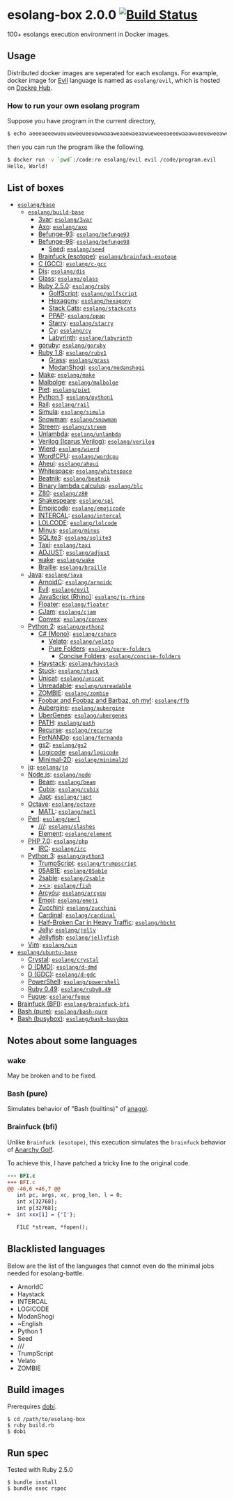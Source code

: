 # esolang-box 2.0.0 [![Build Status][travis-image]][travis-url]

[travis-image]: https://travis-ci.org/hakatashi/esolang-box.svg?branch=master
[travis-url]: https://travis-ci.org/hakatashi/esolang-box

100+ esolangs execution environment in Docker images.

## Usage

Distributed docker images are seperated for each esolangs.
For example, docker image for [Evil](https://esolangs.org/wiki/Evil) language is named as `esolang/evil`, which is hosted on [Dockre Hub](https://hub.docker.com/r/esolang/evil/).

### How to run your own esolang program

Suppose you have program in the current directory,

```sh
$ echo aeeeaeeewueuueweeueeuewwaaaweaaewaeaawueweeeaeeewaaawueeueweeaweeeueuw > program.evil
```

then you can run the program like the following.

```sh
$ docker run -v `pwd`:/code:ro esolang/evil evil /code/program.evil
Hello, World!
```

## List of boxes

* [`esolang/base`](https://hub.docker.com/r/esolang/base/)
    * [`esolang/build-base`](https://hub.docker.com/r/esolang/build-base/)
        * [3var](https://esolangs.org/wiki/3var): [`esolang/3var`](https://hub.docker.com/r/esolang/3var/)
        * [Axo](https://esolangs.org/wiki/Axo): [`esolang/axo`](https://hub.docker.com/r/esolang/axo/)
        * [Befunge-93](https://esolangs.org/wiki/Befunge): [`esolang/befunge93`](https://hub.docker.com/r/esolang/befunge93/)
        * [Befunge-98](https://esolangs.org/wiki/Befunge): [`esolang/befunge98`](https://hub.docker.com/r/esolang/befunge98/)
            * [Seed](https://esolangs.org/wiki/Seed): [`esolang/seed`](https://hub.docker.com/r/esolang/seed/)
        * [Brainfuck (esotope)](https://github.com/lifthrasiir/esotope-bfc): [`esolang/brainfuck-esotope`](https://hub.docker.com/r/esolang/brainfuck-esotope/)
        * [C (GCC)](https://gcc.gnu.org/): [`esolang/c-gcc`](https://hub.docker.com/r/esolang/c-gcc/)
        * [Dis](https://esolangs.org/wiki/Dis): [`esolang/dis`](https://hub.docker.com/r/esolang/dis/)
        * [Glass](https://esolangs.org/wiki/Glass): [`esolang/glass`](https://hub.docker.com/r/esolang/glass/)
        * [Ruby 2.5.0](https://www.ruby-lang.org/): [`esolang/ruby`](https://hub.docker.com/r/esolang/ruby/)
            * [GolfScript](http://www.golfscript.com/golfscript/tutorial.html): [`esolang/golfscript`](https://hub.docker.com/r/esolang/golfscript/)
            * [Hexagony](https://github.com/m-ender/hexagony): [`esolang/hexagony`](https://hub.docker.com/r/esolang/hexagony/)
            * [Stack Cats](https://github.com/m-ender/stackcats): [`esolang/stackcats`](https://hub.docker.com/r/esolang/stackcats/)
            * [PPAP](https://github.com/yhara/ppap-lang): [`esolang/ppap`](https://hub.docker.com/r/esolang/ppap/)
            * [Starry](https://esolangs.org/wiki/Starry): [`esolang/starry`](https://hub.docker.com/r/esolang/starry/)
            * [Cy](https://github.com/cyoce/Cy): [`esolang/cy`](https://hub.docker.com/r/esolang/cy/)
            * [Labyrinth](https://github.com/m-ender/labyrinth): [`esolang/labyrinth`](https://hub.docker.com/r/esolang/labyrinth/)
        * [goruby](https://github.com/ruby/ruby/blob/trunk/man/goruby.1): [`esolang/goruby`](https://hub.docker.com/r/esolang/goruby/)
        * [Ruby 1.8](https://www.ruby-lang.org/): [`esolang/ruby1`](https://hub.docker.com/r/esolang/ruby1/)
            * [Grass](http://www.blue.sky.or.jp/grass/): [`esolang/grass`](https://hub.docker.com/r/esolang/grass/)
            * [ModanShogi](https://github.com/yhara/ShogiModan): [`esolang/modanshogi`](https://hub.docker.com/r/esolang/modanshogi/)
        * [Make](https://www.gnu.org/software/make/): [`esolang/make`](https://hub.docker.com/r/esolang/make/)
        * [Malbolge](https://esolangs.org/wiki/Malbolge): [`esolang/malbolge`](https://hub.docker.com/r/esolang/malbolge/)
        * [Piet](http://www.dangermouse.net/esoteric/piet.html): [`esolang/piet`](https://hub.docker.com/r/esolang/piet/)
        * [Python 1](https://www.python.org/): [`esolang/python1`](https://hub.docker.com/r/esolang/python1/)
        * [Rail](https://esolangs.org/wiki/Rail): [`esolang/rail`](https://hub.docker.com/r/esolang/rail/)
        * [Simula](https://en.wikipedia.org/wiki/Simula): [`esolang/simula`](https://hub.docker.com/r/esolang/simula/)
        * [Snowman](https://github.com/KeyboardFire/snowman-lang): [`esolang/snowman`](https://hub.docker.com/r/esolang/snowman/)
        * [Streem](https://github.com/matz/streem): [`esolang/streem`](https://hub.docker.com/r/esolang/streem/)
        * [Unlambda](http://www.madore.org/~david/programs/unlambda/): [`esolang/unlambda`](https://hub.docker.com/r/esolang/unlambda/)
        * [Verilog (Icarus Verilog)](http://iverilog.icarus.com/): [`esolang/verilog`](https://hub.docker.com/r/esolang/verilog/)
        * [Wierd](http://catseye.tc/node/Wierd.html): [`esolang/wierd`](https://hub.docker.com/r/esolang/wierd/)
        * [Word!CPU](https://esolangs.org/wiki/Word!CPU): [`esolang/wordcpu`](https://hub.docker.com/r/esolang/wordcpu/)
        * [Aheui](http://aheui.github.io/specification.en): [`esolang/aheui`](https://hub.docker.com/r/esolang/aheui/)
        * [Whitespace](https://esolangs.org/wiki/Whitespace): [`esolang/whitespace`](https://hub.docker.com/r/esolang/whitespace/)
        * [Beatnik](https://esolangs.org/wiki/Beatnik): [`esolang/beatnik`](https://hub.docker.com/r/esolang/beatnik/)
        * [Binary lambda calculus](https://tromp.github.io/cl/cl.html): [`esolang/blc`](https://hub.docker.com/r/esolang/blc/)
        * [Z80](https://sites.google.com/site/codegolfingtips/Home/z80): [`esolang/z80`](https://hub.docker.com/r/esolang/z80/)
        * [Shakespeare](http://shakespearelang.sourceforge.net/): [`esolang/spl`](https://hub.docker.com/r/esolang/spl/)
        * [Emojicode](http://www.emojicode.org/): [`esolang/emojicode`](https://hub.docker.com/r/esolang/emojicode/)
        * [INTERCAL](https://en.wikipedia.org/wiki/INTERCAL): [`esolang/intercal`](https://hub.docker.com/r/esolang/intercal/)
        * [LOLCODE](http://lolcode.org/): [`esolang/lolcode`](https://hub.docker.com/r/esolang/lolcode/)
        * [Minus](http://www.golfscript.com/minus/): [`esolang/minus`](https://hub.docker.com/r/esolang/minus/)
        * [SQLite3](https://sqlite.org/): [`esolang/sqlite3`](https://hub.docker.com/r/esolang/sqlite3/)
        * [Taxi](https://bigzaphod.github.io/Taxi/): [`esolang/taxi`](https://hub.docker.com/r/esolang/taxi/)
        * [ADJUST](https://esolangs.org/wiki/ADJUST): [`esolang/adjust`](https://hub.docker.com/r/esolang/adjust/)
        * [wake](http://shinh.skr.jp/wake/): [`esolang/wake`](https://hub.docker.com/r/esolang/wake/)
        * [Braille](https://esolangs.org/wiki/Braille): [`esolang/braille`](https://hub.docker.com/r/esolang/braille/)
    * [Java](https://java.com/): [`esolang/java`](https://hub.docker.com/r/esolang/java/)
        * [ArnoidC](http://lhartikk.github.io/ArnoldC/): [`esolang/arnoidc`](https://hub.docker.com/r/esolang/arnoidc/)
        * [Evil](https://esolangs.org/wiki/Evil): [`esolang/evil`](https://hub.docker.com/r/esolang/evil/)
        * [JavaScript (Rhino)](https://developer.mozilla.org/en-US/docs/Mozilla/Projects/Rhino): [`esolang/js-rhino`](https://hub.docker.com/r/esolang/js-rhino/)
        * [Floater](https://esolangs.org/wiki/Floater): [`esolang/floater`](https://hub.docker.com/r/esolang/floater/)
        * [CJam](https://sourceforge.net/p/cjam/wiki/Home/): [`esolang/cjam`](https://hub.docker.com/r/esolang/cjam/)
        * [Convex](https://github.com/GamrCorps/Convex): [`esolang/convex`](https://hub.docker.com/r/esolang/convex/)
    * [Python 2](https://www.python.org/): [`esolang/python2`](https://hub.docker.com/r/esolang/python2/)
        * [C# (Mono)](http://www.mono-project.com/): [`esolang/csharp`](https://hub.docker.com/r/esolang/csharp/)
            * [Velato](https://github.com/rottytooth/Velato): [`esolang/velato`](https://hub.docker.com/r/esolang/velato/)
            * [Pure Folders](https://esolangs.org/wiki/Folders#Pure_Folders): [`esolang/pure-folders`](https://hub.docker.com/r/esolang/pure-folders/)
                * [Concise Folders](https://esolangs.org/wiki/Folders#Concise_Folders): [`esolang/concise-folders`](https://hub.docker.com/r/esolang/concise-folders/)
        * [Haystack](https://github.com/kade-robertson/haystack): [`esolang/haystack`](https://hub.docker.com/r/esolang/haystack/)
        * [Stuck](https://esolangs.org/wiki/Stuck): [`esolang/stuck`](https://hub.docker.com/r/esolang/stuck/)
        * [Unicat](https://github.com/gemdude46/unicat): [`esolang/unicat`](https://hub.docker.com/r/esolang/unicat/)
        * [Unreadable](https://esolangs.org/wiki/Unreadable): [`esolang/unreadable`](https://hub.docker.com/r/esolang/unreadable/)
        * [ZOMBIE](http://www.dangermouse.net/esoteric/zombie.html): [`esolang/zombie`](https://hub.docker.com/r/esolang/zombie/)
        * [Foobar and Foobaz and Barbaz, oh my!](https://esolangs.org/wiki/Foobar_and_Foobaz_and_Barbaz,_oh_my!): [`esolang/ffb`](https://hub.docker.com/r/esolang/ffb/)
        * [Aubergine](https://esolangs.org/wiki/Aubergine): [`esolang/aubergine`](https://hub.docker.com/r/esolang/aubergine/)
        * [UberGenes](https://esolangs.org/wiki/UberGenes): [`esolang/ubergenes`](https://hub.docker.com/r/esolang/ubergenes/)
        * [PATH](http://pathlang.sourceforge.net/): [`esolang/path`](https://hub.docker.com/r/esolang/path/)
        * [Recurse](https://esolangs.org/wiki/Recurse): [`esolang/recurse`](https://hub.docker.com/r/esolang/recurse/)
        * [FerNANDo](https://esolangs.org/wiki/FerNANDo): [`esolang/fernando`](https://hub.docker.com/r/esolang/fernando/)
        * [gs2](https://github.com/nooodl/gs2): [`esolang/gs2`](https://hub.docker.com/r/esolang/gs2/)
        * [Logicode](https://github.com/LogicodeLang/Logicode): [`esolang/logicode`](https://hub.docker.com/r/esolang/logicode/)
        * [Minimal-2D](https://esolangs.org/wiki/Minimal-2D): [`esolang/minimal2d`](https://hub.docker.com/r/esolang/minimal2d/)
    * [jq](https://stedolan.github.io/jq/): [`esolang/jq`](https://hub.docker.com/r/esolang/jq/)
    * [Node.js](https://nodejs.org/): [`esolang/node`](https://hub.docker.com/r/esolang/node/)
        * [Beam](http://esolangs.org/wiki/Beam): [`esolang/beam`](https://hub.docker.com/r/esolang/beam/)
        * [Cubix](https://github.com/ETHproductions/cubix): [`esolang/cubix`](https://hub.docker.com/r/esolang/cubix/)
        * [Japt](https://github.com/ETHproductions/japt): [`esolang/japt`](https://hub.docker.com/r/esolang/japt/)
    * [Octave](https://www.gnu.org/software/octave/): [`esolang/octave`](https://hub.docker.com/r/esolang/octave/)
        * [MATL](https://github.com/lmendo/MATL): [`esolang/matl`](https://hub.docker.com/r/esolang/matl/)
    * [Perl](https://www.perl.org/): [`esolang/perl`](https://hub.docker.com/r/esolang/perl/)
        * [///](https://esolangs.org/wiki////): [`esolang/slashes`](https://hub.docker.com/r/esolang/slashes/)
        * [Element](https://esolangs.org/wiki/Element): [`esolang/element`](https://hub.docker.com/r/esolang/element/)
    * [PHP 7.0](https://secure.php.net/): [`esolang/php`](https://hub.docker.com/r/esolang/php/)
        * [IRC](https://esolangs.org/wiki/IRC): [`esolang/irc`](https://hub.docker.com/r/esolang/irc/)
    * [Python 3](https://www.python.org/): [`esolang/python3`](https://hub.docker.com/r/esolang/python3/)
        * [TrumpScript](http://samshadwell.me/TrumpScript/): [`esolang/trumpscript`](https://hub.docker.com/r/esolang/trumpscript/)
        * [05AB1E](https://github.com/Adriandmen/05AB1E): [`esolang/05ab1e`](https://hub.docker.com/r/esolang/05ab1e/)
        * [2sable](https://github.com/Adriandmen/2sable): [`esolang/2sable`](https://hub.docker.com/r/esolang/2sable/)
        * [><>](https://esolangs.org/wiki/Fish): [`esolang/fish`](https://hub.docker.com/r/esolang/fish/)
        * [Arcyóu](https://github.com/Nazek42/arcyou): [`esolang/arcyou`](https://hub.docker.com/r/esolang/arcyou/)
        * [Emoji](https://esolangs.org/wiki/Emoji): [`esolang/emoji`](https://hub.docker.com/r/esolang/emoji/)
        * [Zucchini](https://esolangs.org/wiki/Zucchini): [`esolang/zucchini`](https://hub.docker.com/r/esolang/zucchini/)
        * [Cardinal](https://www.esolangs.org/wiki/Cardinal): [`esolang/cardinal`](https://hub.docker.com/r/esolang/cardinal/)
        * [Half-Broken Car in Heavy Traffic](https://esolangs.org/wiki/Half-Broken_Car_in_Heavy_Traffic): [`esolang/hbcht`](https://hub.docker.com/r/esolang/hbcht/)
        * [Jelly](https://github.com/DennisMitchell/jelly): [`esolang/jelly`](https://hub.docker.com/r/esolang/jelly/)
        * [Jellyfish](https://github.com/iatorm/jellyfish): [`esolang/jellyfish`](https://hub.docker.com/r/esolang/jellyfish/)
    * [Vim](http://www.vim.org/): [`esolang/vim`](https://hub.docker.com/r/esolang/vim/)
* [`esolang/ubuntu-base`](https://hub.docker.com/r/esolang/ubuntu-base/)
    * [Crystal](https://crystal-lang.org/): [`esolang/crystal`](https://hub.docker.com/r/esolang/crystal/)
    * [D (DMD)](https://dlang.org/): [`esolang/d-dmd`](https://hub.docker.com/r/esolang/d-dmd/)
    * [D (GDC)](https://dlang.org/): [`esolang/d-gdc`](https://hub.docker.com/r/esolang/d-gdc/)
    * [PowerShell](https://github.com/PowerShell/PowerShell): [`esolang/powershell`](https://hub.docker.com/r/esolang/powershell/)
    * [Ruby 0.49](https://www.ruby-lang.org/): [`esolang/ruby0.49`](https://hub.docker.com/r/esolang/ruby0.49/)
    * [Fugue](https://esolangs.org/wiki/Fugue): [`esolang/fugue`](https://hub.docker.com/r/esolang/fugue/)
* [Brainfuck (BFI)](http://esoteric.sange.fi/brainfuck/impl/interp/BFI.c): [`esolang/brainfuck-bfi`](https://hub.docker.com/r/esolang/brainfuck-bfi/)
* [Bash (pure)](https://tiswww.case.edu/php/chet/bash/bashtop.html): [`esolang/bash-pure`](https://hub.docker.com/r/esolang/bash-pure/)
* [Bash (busybox)](https://busybox.net/): [`esolang/bash-busybox`](https://hub.docker.com/r/esolang/bash-busybox/)

## Notes about some languages

### wake

May be broken and to be fixed.

### Bash (pure)

Simulates behavior of "Bash (builtins)" of [anagol](http://golf.shinh.org/version.rb).

### Brainfuck (bfi)

Unlike `Brainfuck (esotope)`, this execution simulates the `brainfuck` behavior of [Anarchy Golf](http://golf.shinh.org/l.rb?bf).

To achieve this, I have patched a tricky line to the original code.

```patch
--- BFI.c
+++ BFI.c
@@ -46,6 +46,7 @@
   int pc, args, xc, prog_len, l = 0;
   int x[32768];
   int p[32768];
+  int xxx[1] = {'['};

   FILE *stream, *fopen();

```

## Blacklisted languages

Below are the list of the languages that cannot even do the minimal jobs needed for esolang-battle.

* ArnorldC
* Haystack
* INTERCAL
* LOGICODE
* ModanShogi
* ~English
* Python 1
* Seed
* ///
* TrumpScript
* Velato
* ZOMBIE

## Build images

Prerequires [dobi](https://github.com/dnephin/dobi).

	$ cd /path/to/esolang-box
	$ ruby build.rb
	$ dobi

## Run spec

Tested with Ruby 2.5.0

	$ bundle install
	$ bundle exec rspec
